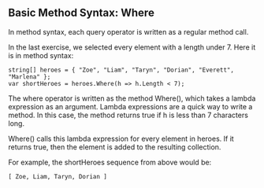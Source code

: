 ## Basic Method Syntax: Where

In method syntax, each query operator is written as a regular method call.

In the last exercise, we selected every element with a length under 7. Here it is in method syntax:

```
string[] heroes = { "Zoe", "Liam", "Taryn", "Dorian", "Everett", "Marlena" };
var shortHeroes = heroes.Where(h => h.Length < 7);

```

The where operator is written as the method Where(), which takes a lambda expression as an argument. Lambda expressions are a quick way to write a method. In this case, the method returns true if h is less than 7 characters long.

Where() calls this lambda expression for every element in heroes. If it returns true, then the element is added to the resulting collection.

For example, the shortHeroes sequence from above would be:

```
[ Zoe, Liam, Taryn, Dorian ]

```
